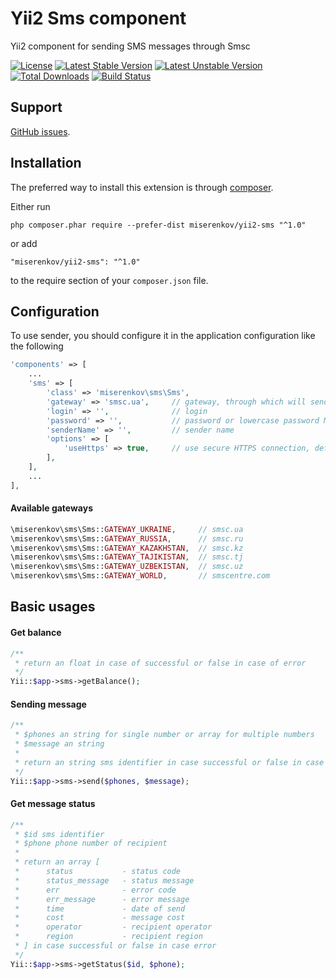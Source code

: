 # Yii2 Sms component
Yii2 component for sending SMS messages through Smsc

[![License](https://poser.pugx.org/miserenkov/yii2-sms/license)](https://packagist.org/packages/miserenkov/yii2-sms)
[![Latest Stable Version](https://poser.pugx.org/miserenkov/yii2-sms/v/stable)](https://packagist.org/packages/miserenkov/yii2-sms)
[![Latest Unstable Version](https://poser.pugx.org/miserenkov/yii2-sms/v/unstable)](https://packagist.org/packages/miserenkov/yii2-sms)
[![Total Downloads](https://poser.pugx.org/miserenkov/yii2-sms/downloads)](https://packagist.org/packages/miserenkov/yii2-sms)
[![Build Status](https://travis-ci.org/miserenkov/yii2-sms.svg?branch=master)](https://travis-ci.org/miserenkov/yii2-sms)

## Support

[GitHub issues](https://github.com/miserenkov/yii2-sms).


## Installation

The preferred way to install this extension is through [composer](http://getcomposer.org/download/).

Either run

```
php composer.phar require --prefer-dist miserenkov/yii2-sms "^1.0"
```

or add

```
"miserenkov/yii2-sms": "^1.0"
```

to the require section of your `composer.json` file.

## Configuration

To use sender, you should configure it in the application configuration like the following
```php
'components' => [
    ...
    'sms' => [
        'class' => 'miserenkov\sms\Sms',
        'gateway' => 'smsc.ua',     // gateway, through which will sending sms, default 'smsc.ua'
        'login' => '',              // login
        'password' => '',           // password or lowercase password MD5-hash
        'senderName' => '',         // sender name
        'options' => [
            'useHttps' => true,     // use secure HTTPS connection, default true
        ],
    ],
    ...
],
```
#### Available gateways
```php
\miserenkov\sms\Sms::GATEWAY_UKRAINE,     // smsc.ua
\miserenkov\sms\Sms::GATEWAY_RUSSIA,      // smsc.ru
\miserenkov\sms\Sms::GATEWAY_KAZAKHSTAN,  // smsc.kz
\miserenkov\sms\Sms::GATEWAY_TAJIKISTAN,  // smsc.tj
\miserenkov\sms\Sms::GATEWAY_UZBEKISTAN,  // smsc.uz
\miserenkov\sms\Sms::GATEWAY_WORLD,       // smscentre.com
```

## Basic usages

#### Get balance
```php
/**
 * return an float in case of successful or false in case of error 
 */
Yii::$app->sms->getBalance();
```

#### Sending message
```php
/**
 * $phones an string for single number or array for multiple numbers
 * $message an string
 *
 * return an string sms identifier in case successful or false in case error
 */
Yii::$app->sms->send($phones, $message);
```

#### Get message status
```php
/**
 * $id sms identifier
 * $phone phone number of recipient
 *
 * return an array [
 *      status           - status code
 *      status_message   - status message
 *      err              - error code
 *      err_message      - error message
 *      time             - date of send
 *      cost             - message cost
 *      operator         - recipient operator
 *      region           - recipient region
 * ] in case successful or false in case error
 */
Yii::$app->sms->getStatus($id, $phone);
```